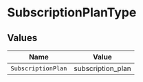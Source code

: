 # SubscriptionPlanType


## Values

| Name               | Value              |
| ------------------ | ------------------ |
| `SubscriptionPlan` | subscription_plan  |
